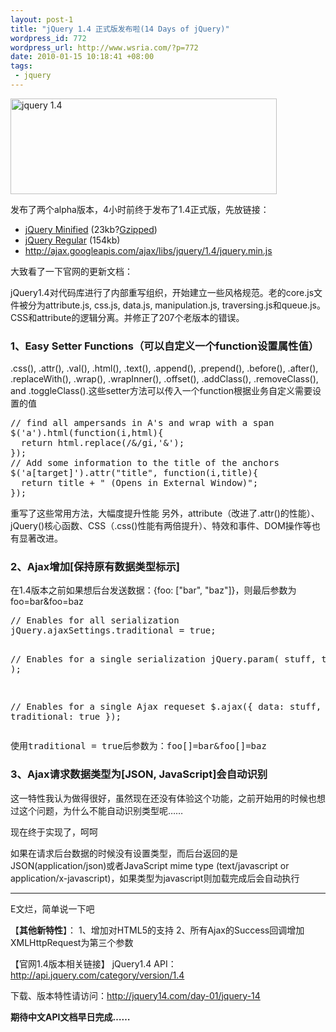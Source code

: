 ```yaml
--- 
layout: post-1
title: "jQuery 1.4 正式版发布啦(14 Days of jQuery)"
wordpress_id: 772
wordpress_url: http://www.wsria.com/?p=772
date: 2010-01-15 10:18:41 +08:00
tags: 
 - jquery
---
```

<a href="http://www.kafeitu.me/files/2010/01/jquery-1.4.png"><img class="size-full wp-image-774" title="jquery 1.4" src="http://www.kafeitu.me/files/2010/01/jquery-1.4.png" alt="jquery 1.4" width="426" height="153" /></a>

发布了两个alpha版本，4小时前终于发布了1.4正式版，先放链接：
<ul>
	<li><a href="http://code.jquery.com/jquery-1.4.min.js">jQuery Minified</a> (23kb?<a href="http://www.julienlecomte.net/blog/2007/08/13/">Gzipped</a>)</li>
	<li><a href="http://code.jquery.com/jquery-1.4.js">jQuery Regular</a> (154kb)</li>
	<li><a href="http://ajax.googleapis.com/ajax/libs/jquery/1.4/jquery.min.js">http://ajax.googleapis.com/ajax/libs/jquery/1.4/jquery.min.js </a></li>
</ul>
大致看了一下官网的更新文档：

jQuery1.4对代码库进行了内部重写组织，开始建立一些风格规范。老的core.js文件被分为attribute.js, css.js, data.js, manipulation.js, traversing.js和queue.js。CSS和attribute的逻辑分离。并修正了207个老版本的错误。
<h3>1、Easy Setter Functions（可以自定义一个function设置属性值）</h3>
.css(), .attr(), .val(), .html(), .text(), .append(), .prepend(), .before(), .after(), .replaceWith(), .wrap(), .wrapInner(), .offset(), .addClass(), .removeClass(), and .toggleClass().这些setter方法可以传入一个function根据业务自定义需要设置的值
<pre class="brush: js">// find all ampersands in A's and wrap with a span
$('a').html(function(i,html){
  return html.replace(/&amp;/gi,'<span class="amp">&amp;</span>');
});
// Add some information to the title of the anchors
$('a[target]').attr("title", function(i,title){
  return title + " (Opens in External Window)";
});</pre>
重写了这些常用方法，大幅度提升性能
另外，attribute（改进了.attr()的性能）、jQuery()核心函数、CSS（.css()性能有两倍提升）、特效和事件、DOM操作等也有显著改进。

<!--more-->
<h3>2、Ajax增加[保持原有数据类型标示]</h3>
在1.4版本之前如果想后台发送数据：{foo: ["bar", "baz"]}，则最后参数为foo=bar&amp;foo=baz
<pre class="brush: js">// Enables for all serialization
jQuery.ajaxSettings.traditional = true;

// Enables for a single serialization
jQuery.param( stuff, true );

// Enables for a single Ajax requeset
$.ajax({ data: stuff, traditional: true });</pre>
<pre class="brush: js">使用traditional = true后参数为：foo[]=bar&amp;foo[]=baz</pre>
<h3>3、Ajax请求数据类型为[JSON, JavaScript]会自动识别</h3>
这一特性我认为做得很好，虽然现在还没有体验这个功能，之前开始用的时候也想过这个问题，为什么不能自动识别类型呢……

现在终于实现了，呵呵

如果在请求后台数据的时候没有设置类型，而后台返回的是JSON(application/json)或者JavaScript mime type (text/javascript or application/x-javascript)，如果类型为javascript则加载完成后会自动执行

<hr />E文烂，简单说一下吧

【<strong>其他新特性</strong>】：
1、增加对HTML5的支持
2、所有Ajax的Success回调增加XMLHttpRequest为第三个参数

【官网1.4版本相关链接】
jQuery1.4 API：<a href="http://api.jquery.com/category/version/1.4/" target="_blank">http://api.jquery.com/category/version/1.4</a>

下载、版本特性请访问：<a href="http://jquery14.com/day-01/jquery-14" target="_blank">http://jquery14.com/day-01/jquery-14</a>

<strong>期待中文API文档早日完成……</strong>
